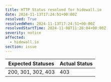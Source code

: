 ```yaml
---
title: HTTP Status resolved for hidewall.io
date: 2024-11-13T17:24:51+00:00Z
resolved: True
resolvedWhen: 2024-11-13T17:24:51+00:00Z
resolvedStartTime: 2024-11-08T11:28:04+00:00Z
severity: notice
affected:
  - hidewall.io
section: issue
---
```


| Expected Statuses | Actual Status  |
|-------------------|----------------|
| 200, 301, 302, 403 | 403 |
